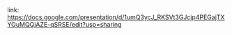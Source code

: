 link: https://docs.google.com/presentation/d/1umQ3ycJ_RKSVt3GJcjp4PEGajTXYOuMQQjAZE-qSRSE/edit?usp=sharing
